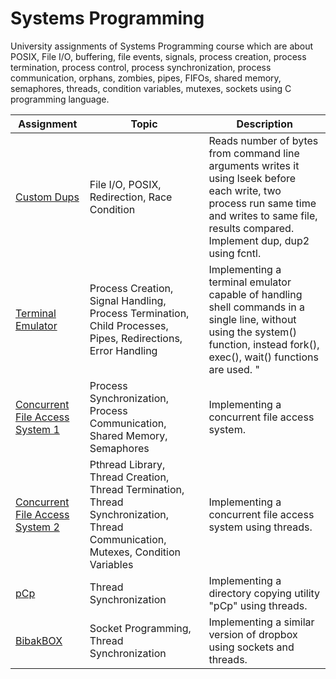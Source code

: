 # Systems Programming  
University assignments of Systems Programming course which are about POSIX, File I/O, buffering, file events, signals, process creation, process termination, process control, process synchronization, process communication, orphans, zombies, pipes, FIFOs, shared memory, semaphores, threads, condition variables, mutexes, sockets using C programming language.  

| Assignment | Topic | Description |
| --- | --- | --- |
| [Custom Dups](https://github.com/burraaook/systems-programming/tree/main/homework_01) | File I/O, POSIX, Redirection, Race Condition | Reads number of bytes from command line arguments writes it using lseek before each write, two process run same time and writes to same file, results compared. Implement dup, dup2 using fcntl. |
| [Terminal Emulator](https://github.com/burraaook/systems-programming/tree/main/homework_02) | Process Creation, Signal Handling, Process Termination, Child Processes, Pipes, Redirections, Error Handling | Implementing a terminal emulator capable of handling shell commands in a single line, without using the system() function, instead fork(), exec(), wait() functions are used. "|", ">", "<" operators are implemented. |
| [Concurrent File Access System 1](https://github.com/burraaook/systems-programming/tree/main/homework_03) | Process Synchronization, Process Communication, Shared Memory, Semaphores | Implementing a concurrent file access system. |
| [Concurrent File Access System 2](https://github.com/burraaook/systems-programming/tree/main/homework_04) | Pthread Library, Thread Creation, Thread Termination, Thread Synchronization, Thread Communication, Mutexes, Condition Variables | Implementing a concurrent file access system using threads. |
| [pCp](https://github.com/burraaook/systems-programming/tree/main/homework_05) | Thread Synchronization | Implementing a directory copying utility "pCp" using threads. |
| [BibakBOX](https://github.com/burraaook/systems-programming/tree/main/homework_06) | Socket Programming, Thread Synchronization | Implementing a similar version of dropbox using sockets and threads. |
